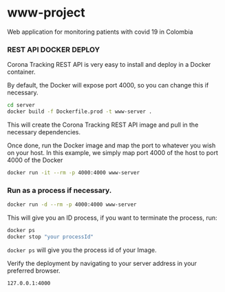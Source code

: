 # www-project
Web application for monitoring patients with covid 19 in Colombia


### REST API DOCKER DEPLOY
Corona Tracking REST API is very easy to install and deploy in a Docker container.

By default, the Docker will expose port 4000, so you can change this if necessary.

```sh
cd server
docker build -f Dockerfile.prod -t www-server .
```
This will create the Corona Tracking REST API image and pull in the necessary dependencies.

Once done, run the Docker image and map the port to whatever you wish on your host. In this example, we simply map port 4000 of the host to port 4000 of the Docker

```sh
docker run -it --rm -p 4000:4000 www-server
```

### Run as a process if necessary.

```sh
docker run -d --rm -p 4000:4000 www-server
```
This will give you an ID process, if you want to terminate the process, run:

```sh
docker ps
docker stop "your processId"
```
`docker ps` will give you the process id of your Image.


Verify the deployment by navigating to your server address in your preferred browser.

```sh
127.0.0.1:4000
```
